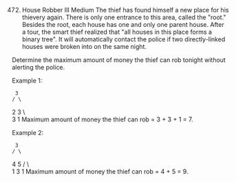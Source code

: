 472. House Robber III
Medium
The thief has found himself a new place for his thievery again. There is only one entrance to this area, called the "root." Besides the root, each house has one and only one parent house. After a tour, the smart thief realized that "all houses in this place forms a binary tree". It will automatically contact the police if two directly-linked houses were broken into on the same night.

Determine the maximum amount of money the thief can rob tonight without alerting the police.

Example 1:

     3
    / \
   2   3
    \   \
     3   1
Maximum amount of money the thief can rob = 3 + 3 + 1 = 7.

Example 2:

     3
    / \
   4   5
  / \   \
 1   3   1
Maximum amount of money the thief can rob = 4 + 5 = 9.
